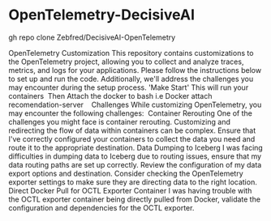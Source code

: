 # OpenTelemetry-DecisiveAI

gh repo clone Zebfred/DecisiveAI-OpenTelemetry

OpenTelemetry Customization
This repository contains customizations to the OpenTelemetry project, allowing you to collect and analyze traces, metrics, and logs for your applications. Please follow the instructions below to set up and run the code. Additionally, we'll address the challenges you may encounter during the setup process.
'Make Start'
This will run your containers 
​
Then
Attach the docker to bash i.e
Docker attach recomendation-server
​
​
​
Challenges
While customizing OpenTelemetry, you may encounter the following challenges:
​
Container Rerouting
One of the challenges you might face is container rerouting. Customizing and redirecting the flow of data within containers can be complex. Ensure that I've correctly configured your containers to collect the data you need and route it to the appropriate destination.
​
Data Dumping to Iceberg
I was facing difficulties in dumping data to Iceberg due to routing issues, ensure that my data routing paths are set up correctly. Review the configuration of my data export options and destination. Consider checking the OpenTelemetry exporter settings to make sure they are directing data to the right location.
​
Direct Docker Pull for OCTL Exporter Container
I was having trouble with the OCTL exporter container being directly pulled from Docker, validate the configuration and dependencies for the OCTL exporter. 